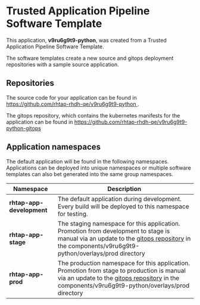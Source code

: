 # Trusted Application Pipeline Software Template

This application, **v9ru6g9t9-python**, was created from a Trusted Application Pipeline Software Template.

The software templates create a new source and gitops deployment repositories with a sample source application. 

## Repositories

The source code for your application can be found in [https://github.com/rhtap-rhdh-qe/v9ru6g9t9-python ](https://github.com/rhtap-rhdh-qe/v9ru6g9t9-python ).
 
The gitops repository, which contains the kubernetes manifests for the application can be found in 
[https://github.com/rhtap-rhdh-qe/v9ru6g9t9-python-gitops ](https://github.com/rhtap-rhdh-qe/v9ru6g9t9-python-gitops ) 

## Application namespaces 

The default application will be found in the following namespaces. Applications can be deployed into unique namespaces or multiple software templates can also bet generated into the same group namespaces.  

|  Namespace   |  Description   |  
| -------- | -------- |   
| **rhtap-app-development** | The default application during development. Every build will be deployed to this namespace for testing. | 
| **rhtap-app-stage** | The staging namespace for this application. Promotion from development to stage is manual via an update to the [gitops repository](https://github.com/rhtap-rhdh-qe/v9ru6g9t9-python-gitops ) in the components/v9ru6g9t9-python/overlays/prod directory |  
| **rhtap-app-prod** | The production namespace for this application. Promotion from stage to production is manual via an update to the [gitops repository](https://github.com/rhtap-rhdh-qe/v9ru6g9t9-python-gitops ) in the components/v9ru6g9t9-python/overlays/prod directory | 